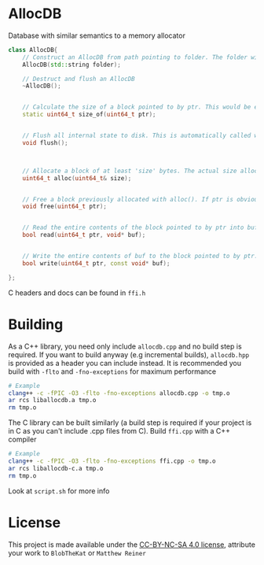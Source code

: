 # AllocDB

Database with similar semantics to a memory allocator

```cpp
class AllocDB{
	// Construct an AllocDB from path pointing to folder. The folder will be created if it does not exist.
	AllocDB(std::string folder);

	// Destruct and flush an AllocDB
	~AllocDB();


	// Calculate the size of a block pointed to by ptr. This would be equal to the size allocated by alloc(). The block does not have to be currently allocated for the size to be calculatable. If ptr is obviously invalid, 0 is returned.
	static uint64_t size_of(uint64_t ptr);


	// Flush all internal state to disk. This is automatically called when the AllocDB is destroyed, but can be called manually to ensure data is on disk at a specific point in time. This function is atomic with respect to other write and flush operations, except when it is called by the destructor. You should not destroy the database until all other operations have returned.
	void flush();



	// Allocate a block of at least 'size' bytes. The actual size allocated is written back to 'size'. Returns an ID pointing to the allocated block, or -1 on failure.
	uint64_t alloc(uint64_t& size);


	// Free a block previously allocated with alloc(). If ptr is obviously invalid, the function does nothing.
	void free(uint64_t ptr);


	// Read the entire contents of the block pointed to by ptr into buf. The size of the block is determined by size_of(ptr), which is equal to the size allocated by alloc(). Returns true on success, false on failure (for example, if ptr is obviously invalid, or if the underlying read operation fails)
	bool read(uint64_t ptr, void* buf);


	// Write the entire contents of buf to the block pointed to by ptr. The size of the block is determined by size_of(ptr), which is equal to the size allocated by alloc(). Returns true on success, false on failure (for example, if ptr is obviously invalid, or if the underlying write operation fails)
	bool write(uint64_t ptr, const void* buf);

};
```

C headers and docs can be found in `ffi.h`

# Building

As a C++ library, you need only include `allocdb.cpp` and no build step is required. If you want to build anyway (e.g incremental builds), `allocdb.hpp` is provided as a header you can include instead. It is recommended you build with `-flto` and `-fno-exceptions` for maximum performance

```sh
# Example
clang++ -c -fPIC -O3 -flto -fno-exceptions allocdb.cpp -o tmp.o
ar rcs liballocdb.a tmp.o
rm tmp.o
```

The C library can be built similarly (a build step is required if your project is in C as you can't include .cpp files from C). Build `ffi.cpp` with a C++ compiler

```sh
# Example
clang++ -c -fPIC -O3 -flto -fno-exceptions ffi.cpp -o tmp.o
ar rcs liballocdb-c.a tmp.o
rm tmp.o
```

Look at `script.sh` for more info

# License

This project is made available under the [CC-BY-NC-SA 4.0 license](https://creativecommons.org/licenses/by-nc-sa/4.0/deed.en), attribute your work to `BlobTheKat` or `Matthew Reiner`